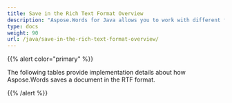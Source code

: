 ```yaml
---
title: Save in the Rich Text Format Overview
description: "Aspose.Words for Java allows you to work with different features supported when saving to Rich Text format."
type: docs
weight: 90
url: /java/save-in-the-rich-text-format-overview/
---
```


{{% alert color="primary" %}} 

The following tables provide implementation details about how Aspose.Words saves a document in the RTF format.

{{% /alert %}}
